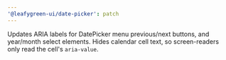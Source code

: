 ```yaml
---
'@leafygreen-ui/date-picker': patch
---
```


Updates ARIA labels for DatePicker menu previous/next buttons, and year/month select elements.
Hides calendar cell text, so screen-readers only read the cell's `aria-value`.
